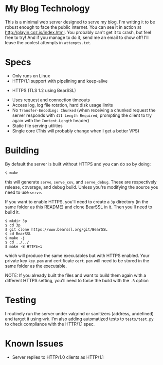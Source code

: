 # My Blog Technology
This is a minimal web server designed to serve my blog. I'm writing it to be robust enough to face the public internet. You can see it in action at http://playin.coz.is/index.html. You probably can't get it to crash, but feel free to try! And if you manage to do it, send me an email to show off! I'll leave the coolest attempts in `attempts.txt`.

# Specs
- Only runs on Linux
- HTTP/1.1 support with pipelining and keep-alive
* HTTPS (TLS 1.2 using BearSSL)
- Uses request and connection timeouts
- Access log, log file rotation, hard disk usage limits
- No `Transfer-Encoding: Chunked` (when receiving a chunked request the server responds with `411 Length Required`, prompting the client to try again with the `Content-Length` header)
- Static file serving utilities
- Single core (This will probably change when I get a better VPS)

# Building
By default the server is built without HTTPS and you can do so by doing:
```
$ make
```
this will generate `serve`, `serve_cov`, and `serve_debug`. These are respectively release, coverage, and debug build. Unless you're modifying the source you need to use `serve`.

If you want to enable HTTPS, you'll need to create a `3p` directory (in the same folder as this README) and clone BearSSL in it. Then you'll need to build it.
```
$ mkdir 3p
$ cd 3p
$ git clone https://www.bearssl.org/git/BearSSL
$ cd BearSSL
$ make -j
$ cd ../../
$ make -B HTTPS=1
```
which will produce the same executables but with HTTPS enabled. Your private key `key.pem` and certificate `cert.pem` will need to be stored in the same folder as the executable.

NOTE: If you already built the files and want to build them again with a different HTTPS setting, you'll need to force the build with the `-B` option

# Testing
I routinely run the server under valgrind or sanitizers (address, undefined) and target it using `wrk`. I'm also adding automatized tests to `tests/test.py` to check compliance with the HTTP/1.1 spec.

# Known Issues
- Server replies to HTTP/1.0 clients as HTTP/1.1
